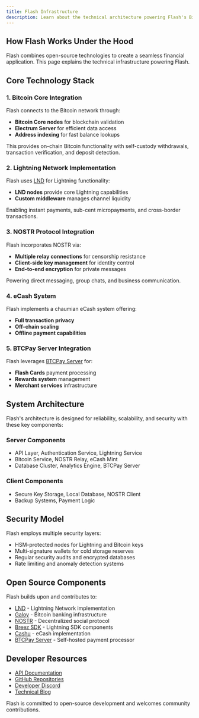 ```yaml
---
title: Flash Infrastructure
description: Learn about the technical architecture powering Flash's Bitcoin, Lightning, and NOSTR capabilities
---
```


## How Flash Works Under the Hood

Flash combines open-source technologies to create a seamless financial application. This page explains the technical infrastructure powering Flash.

## Core Technology Stack

### 1. Bitcoin Core Integration

Flash connects to the Bitcoin network through:
- **Bitcoin Core nodes** for blockchain validation
- **Electrum Server** for efficient data access
- **Address indexing** for fast balance lookups

This provides on-chain Bitcoin functionality with self-custody withdrawals, transaction verification, and deposit detection.

### 2. Lightning Network Implementation

Flash uses [LND](https://github.com/lightningnetwork/lnd) for Lightning functionality:

- **LND nodes** provide core Lightning capabilities
- **Custom middleware** manages channel liquidity

Enabling instant payments, sub-cent micropayments, and cross-border transactions.

### 3. NOSTR Protocol Integration

Flash incorporates NOSTR via:
- **Multiple relay connections** for censorship resistance
- **Client-side key management** for identity control
- **End-to-end encryption** for private messages

Powering direct messaging, group chats, and business communication.

### 4. eCash System

Flash implements a chaumian eCash system offering:
- **Full transaction privacy**
- **Off-chain scaling**
- **Offline payment capabilities**

### 5. BTCPay Server Integration

Flash leverages [BTCPay Server](https://btcpayserver.org/) for:
- **Flash Cards** payment processing
- **Rewards system** management
- **Merchant services** infrastructure

## System Architecture

Flash's architecture is designed for reliability, scalability, and security with these key components:

### Server Components
- API Layer, Authentication Service, Lightning Service
- Bitcoin Service, NOSTR Relay, eCash Mint
- Database Cluster, Analytics Engine, BTCPay Server

### Client Components
- Secure Key Storage, Local Database, NOSTR Client
- Backup Systems, Payment Logic

## Security Model

Flash employs multiple security layers:
- HSM-protected nodes for Lightning and Bitcoin keys
- Multi-signature wallets for cold storage reserves
- Regular security audits and encrypted databases
- Rate limiting and anomaly detection systems

## Open Source Components

Flash builds upon and contributes to:
- [LND](https://github.com/lightningnetwork/lnd) - Lightning Network implementation
- [Galoy](https://github.com/GaloyMoney/galoy) - Bitcoin banking infrastructure
- [NOSTR](https://github.com/nostr-protocol/nostr) - Decentralized social protocol
- [Breez SDK](https://github.com/breez/breez-sdk) - Lightning SDK components
- [Cashu](https://github.com/cashubtc/cashu) - eCash implementation
- [BTCPay Server](https://github.com/btcpayserver/btcpayserver) - Self-hosted payment processor

## Developer Resources

- [API Documentation](https://docs.getflash.io/api)
- [GitHub Repositories](https://github.com/LNFlash)
- [Developer Discord](https://discord.gg/flashbitcoin)
- [Technical Blog](https://blog.getflash.io/tech)

Flash is committed to open-source development and welcomes community contributions.